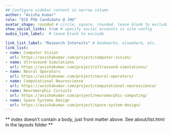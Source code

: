 ```yaml
---
## Configure sidebar content in narrow column
author: "Avisha Kumar"
role: "ECE PhD Candidate @ JHU"
avatar_shape: rounded # circle, square, rounded, leave blank to exclude
show_social_links: true # specify social accounts in site config
audio_link_label:  # leave blank to exclude

link_list_label: "Research Interests" # bookmarks, elsewhere, etc.
link_list:
- name: Computer Vision 
  url: https://avishakumar.com/project/computer-vision/
- name: Ultrasound Simulations
  url: https://avishakumar.com/project/ultrasound-simulations/
- name: Neural Operators
  url: https://avishakumar.com/project/neural-operators/
- name: Computational Neuroscience 
  url: https://avishakumar.com/project/computational-neuroscience/
- name: Neuromorphic Circuits
  url: https://avishakumar.com/project/neuromorphic-computing/
- name: Space Systems Design
  url: https://avishakumar.com/project/space-system-design/
---
```

** index doesn't contain a body, just front matter above.
See about/list.html in the layouts folder **